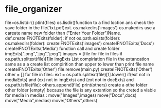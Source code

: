 # file_organizer
file=os.listdir()
ptint(files)
os.lisdir()function to a find loction ans check the save folder in the file('txt.pdf)ext.
os.makedirs('images')
os.makedirs use a careate name new folder than ("Enter Your Folder")Name.
def.createIFNOTExits(folder):
if not os.path.exists(folder):
os.makedirs(folder):
createIFNOTExits('images')
createIFNOTExits('Docs')
createIFNOTExits('Media')
function call and create folder
imgExts[".png",".jpg","jpeg"]
images = [file for file in files if os.path.splitext(file)[1]in imgExts
List compiriation
file in the extancation
same as a a create list compirition
than upper to lower
than print file name
createIFNOTExits('Other')
file.remove(main.py)
createIFNOTExits('Other')
other = []
for file in files:
    ext = os.path.splitext(file)[1].lower()
    if(ext not in mediaExts) and (ext not in imgExts) and (ext not in docExts) and os.path.isfile(file):
        others.append(file)
print(others)
create a othe folder
other folder [empty] because the file is any extantion
so the creted a viable
for media in medias :
move("Images",images)
move("Docs",docs)
move("Media",medias)
move("Others",others)

